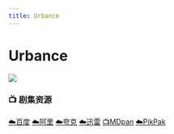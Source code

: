 ```yaml
---
title: Urbance
---
```


# Urbance 
![](/image/Urbance.webp)

### 📺 剧集资源

[☁️百度](https://pan.baidu.com/s/1P4qJgqmZezWv5QtLrsZcEg?pwd=ggev) [☁️阿里](https://www.aliyundrive.com/s/Gy8fv1Tng2c) [☁️夸克](https://pan.quark.cn/s/bcef7fccc73a) [☁️迅雷](https://pan.xunlei.com/s/VNnhQ-2AEAAr54C6qUJua6eNA1?pwd=z8mz#) [📺MDpan](https://pan.mdsub.top/Urbance) [☁️PikPak](https://mypikpak.com/s/VNmWZgmtgPJzgm6qRF58IHn8o1)